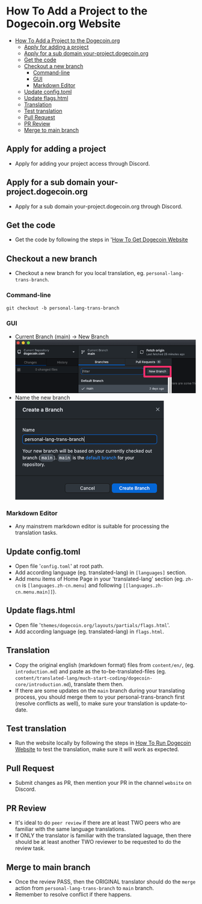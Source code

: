 # How To Add a Project to the Dogecoin.org Website

- [How To Add a Project to the Dogecoin.org](#how-to-add-a-project)
  - [Apply for adding a project](#apply-for-adding-a-project)
  - [Apply for a sub domain your-project.dogecoin.org](#apply-for-adding-a-sub-domain)
  - [Get the code](#get-the-code)
  - [Checkout a new branch](#checkout-a-new-branch)
    - [Command-line](#command-line)
    - [GUI](#gui)
    - [Markdown Editor](#markdown-editor)
  - [Update config.toml](#update-configtoml)
  - [Update flags.html](#update-langflags)
  - [Translation](#translation)
  - [Test translation](#test-translation)
  - [Pull Request](#pull-request)
  - [PR Review](#pr-review)
  - [Merge to main branch](#merge-to-main-branch)

## Apply for adding a project

* Apply for adding your project access through Discord.

## Apply for a sub domain your-project.dogecoin.org

* Apply for a sub domain your-project.dogecoin.org through Discord.

## Get the code

* Get the code by following the steps in '[How To Get Dogecoin Website](how-to-get-website.md)

## Checkout a new branch

* Checkout a new branch for you local translation, eg. ```personal-lang-trans-branch```.


### Command-line

```
git checkout -b personal-lang-trans-branch
```

### GUI

* Current Branch (main) -> New Branch
![](img/github-desktop-new-branch-1.png)
* Name the new branch
![](img/github-desktop-new-branch-2.png)

### Markdown Editor
* Any mainstrem markdown editor is suitable for processing the translation tasks.

## Update config.toml

* Open file '```config.toml```' at root path.
* Add according language (eg. translated-lang) in ```[languages]``` section.
* Add menu items of Home Page in your 'translated-lang' section (eg. ```zh-cn``` is ```[languages.zh-cn.menu]``` and following ```[[languages.zh-cn.menu.main]]```).

## Update flags.html

* Open file '```themes/dogecoin.org/layouts/partials/flags.html```'.
* Add according language (eg. translated-lang) in ```flags.html```.


## Translation

* Copy the original english (markdown format) files from ```content/en/```,  (eg. ```introduction.md```) and paste as the to-be-translated-files (eg. ```content/translated-lang/much-start-coding/dogecoin-core/introduction.md```), translate them then.
* If there are some updates on the ```main``` branch during your translating process, you should merge them to your personal-trans-branch first (resolve conflicts as well), to make sure your translation is update-to-date.

## Test translation

* Run the website locally by following the steps in [How To Run Dogecoin Website](how-to-run-website.md) to test the translation, make sure it will work as expected.

## Pull Request

* Submit changes as PR, then mention your PR in the channel ```website``` on Discord.


## PR Review

* It's ideal to do ```peer review``` if there are at least TWO peers who are familiar with the same language translations.
* If ONLY the translator is familiar with the translated laguage, then there should be at least another TWO reviewer to be requested to do the review task.

## Merge to main branch

* Once the review PASS, then the ORIGINAL translator should do the ```merge``` action from ```personal-lang-trans-branch``` to ```main``` branch.
* Remember to resolve conflict if there happens.